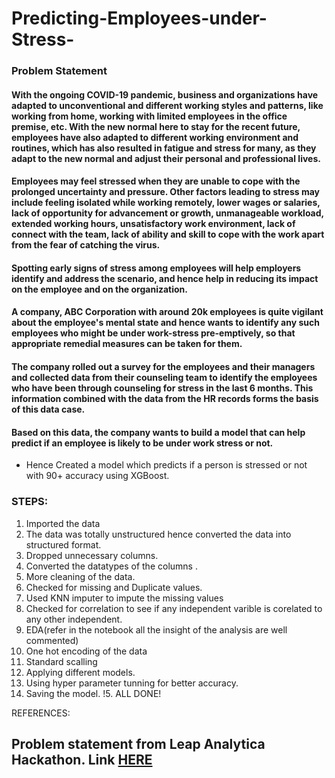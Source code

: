 # Predicting-Employees-under-Stress-

### Problem Statement
#### With the ongoing COVID-19 pandemic, business and organizations have adapted to unconventional and different working styles and patterns, like working from home, working with limited employees in the office premise, etc. With the new normal here to stay for the recent future, employees have also adapted to different working environment and routines, which has also resulted in fatigue and stress for many, as they adapt to the new normal and adjust their personal and professional lives. 

#### Employees may feel stressed when they are unable to cope with the prolonged uncertainty and pressure. Other factors leading to stress may include feeling isolated while working remotely, lower wages or salaries, lack of opportunity for advancement or growth, unmanageable workload, extended working hours, unsatisfactory work environment, lack of connect with the team, lack of ability and skill to cope with the work apart from the fear of catching the virus.

#### Spotting early signs of stress among employees will help employers identify and address the scenario, and hence help in reducing its impact on the employee and on the organization. 

#### A company, ABC Corporation with around 20k employees is quite vigilant about the employee's mental state and hence wants to identify any such employees who might be under work-stress pre-emptively, so that appropriate remedial measures can be taken for them.  

#### The company rolled out a survey for the employees and their managers and collected data from their counseling team to identify the employees who have been through counseling for stress in the last 6 months. This information combined with the data from the HR records forms the basis of this data case. 

#### Based on this data, the company wants to build a model that can help predict if an employee is likely to be under work stress or not. 

- Hence Created a model which predicts if a person is stressed or not with 90+ accuracy using XGBoost.
### STEPS:

1.  Imported the data
2.  The data was totally unstructured hence converted the data into structured format.
3.  Dropped unnecessary columns.
4.  Converted the datatypes of the columns .
5.  More cleaning of the data.
6.  Checked for missing and Duplicate values.
7.  Used KNN imputer to impute the missing values
8.  Checked for correlation to see if any independent varible is corelated to any other independent.
9.  EDA(refer in the notebook all the insight of the analysis are well commented)
10. One hot encoding of the data
11. Standard scalling 
12. Applying different models.
13. Using hyper parameter tunning for better accuracy.
14. Saving the model.
!5. ALL DONE!


REFERENCES:
## Problem statement from Leap Analytica Hackathon. Link [HERE](https://leapsapp.analyttica.com/hackathons/3)
